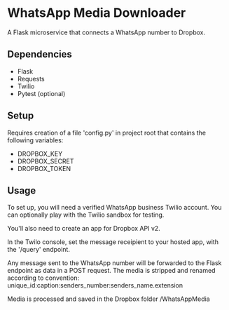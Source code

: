 # WhatsApp Media Downloader

A Flask microservice that connects a WhatsApp number to Dropbox.

## Dependencies

- Flask
- Requests
- Twilio
- Pytest (optional)

## Setup

Requires creation of a file 'config.py' in project root that contains the following variables:

- DROPBOX_KEY
- DROPBOX_SECRET
- DROPBOX_TOKEN

## Usage

To set up, you will need a verified WhatsApp business Twilio account. You can optionally play with the Twilio sandbox for testing.

You'll also need to create an app for Dropbox API v2.

In the Twilo console, set the message receipient to your hosted app, with the '/query' endpoint.

Any message sent to the WhatsApp number will be forwarded to the Flask endpoint as data in a POST request. The media is stripped and renamed according to convention: unique_id:caption:senders_number:senders_name.extension

Media is processed and saved in the Dropbox folder /WhatsAppMedia
